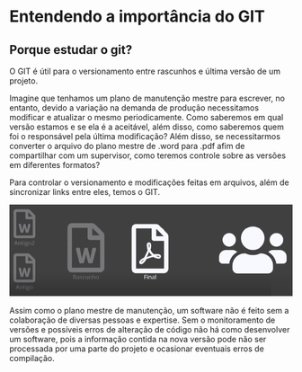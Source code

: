 # Entendendo a importância do GIT

## Porque estudar o git?

O GIT é útil para o versionamento entre rascunhos e última versão de um projeto.

Imagine que tenhamos um plano de manutenção mestre para escrever, no entanto, devido a variação na demanda de produção necessitamos modificar e atualizar o mesmo periodicamente. Como saberemos em qual versão estamos e se ela é a aceitável, além disso, como saberemos quem foi o responsável pela última modificação? Além disso, se necessitarmos converter o arquivo do plano mestre de .word para .pdf afim de compartilhar com um supervisor, como teremos controle sobre as versões em diferentes formatos?

Para controlar o versionamento e modificações feitas em arquivos, além de sincronizar links entre eles, temos o GIT. 

![Versionamento no GIT](assets\images\rascunho-final-exemplo.png)

Assim como o plano mestre de manutenção, um software não é feito sem a colaboração de diversas pessoas e expertise. Sem o monitoramento de versões e possíveis erros de alteração de código não há como desenvolver um software, pois a informação contida na nova versão pode não ser processada por uma parte do projeto e ocasionar eventuais erros de compilação.



